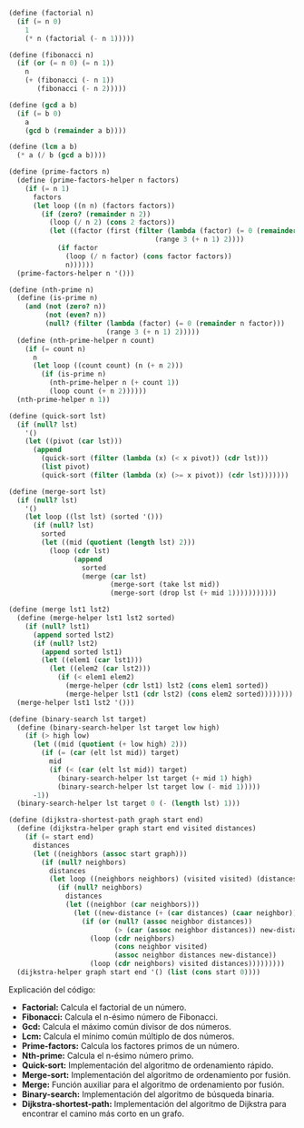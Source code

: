 ```scheme
(define (factorial n)
  (if (= n 0)
    1
    (* n (factorial (- n 1)))))

(define (fibonacci n)
  (if (or (= n 0) (= n 1))
    n
    (+ (fibonacci (- n 1))
       (fibonacci (- n 2)))))

(define (gcd a b)
  (if (= b 0)
    a
    (gcd b (remainder a b))))

(define (lcm a b)
  (* a (/ b (gcd a b))))

(define (prime-factors n)
  (define (prime-factors-helper n factors)
    (if (= n 1)
      factors
      (let loop ((n n) (factors factors))
        (if (zero? (remainder n 2))
          (loop (/ n 2) (cons 2 factors))
          (let ((factor (first (filter (lambda (factor) (= 0 (remainder n factor)))
                                    (range 3 (+ n 1) 2))))
            (if factor
              (loop (/ n factor) (cons factor factors))
              n))))))
  (prime-factors-helper n '()))

(define (nth-prime n)
  (define (is-prime n)
    (and (not (zero? n))
         (not (even? n))
         (null? (filter (lambda (factor) (= 0 (remainder n factor)))
                        (range 3 (+ n 1) 2)))))
  (define (nth-prime-helper n count)
    (if (= count n)
      n
      (let loop ((count count) (n (+ n 2)))
        (if (is-prime n)
          (nth-prime-helper n (+ count 1))
          (loop count (+ n 2))))))
  (nth-prime-helper n 1))

(define (quick-sort lst)
  (if (null? lst)
    '()
    (let ((pivot (car lst)))
      (append
        (quick-sort (filter (lambda (x) (< x pivot)) (cdr lst)))
        (list pivot)
        (quick-sort (filter (lambda (x) (>= x pivot)) (cdr lst)))))))

(define (merge-sort lst)
  (if (null? lst)
    '()
    (let loop ((lst lst) (sorted '()))
      (if (null? lst)
        sorted
        (let ((mid (quotient (length lst) 2)))
          (loop (cdr lst)
                (append
                  sorted
                  (merge (car lst)
                         (merge-sort (take lst mid))
                         (merge-sort (drop lst (+ mid 1)))))))))))

(define (merge lst1 lst2)
  (define (merge-helper lst1 lst2 sorted)
    (if (null? lst1)
      (append sorted lst2)
      (if (null? lst2)
        (append sorted lst1)
        (let ((elem1 (car lst1)))
          (let ((elem2 (car lst2)))
            (if (< elem1 elem2)
              (merge-helper (cdr lst1) lst2 (cons elem1 sorted))
              (merge-helper lst1 (cdr lst2) (cons elem2 sorted))))))))
  (merge-helper lst1 lst2 '()))

(define (binary-search lst target)
  (define (binary-search-helper lst target low high)
    (if (> high low)
      (let ((mid (quotient (+ low high) 2)))
        (if (= (car (elt lst mid)) target)
          mid
          (if (< (car (elt lst mid)) target)
            (binary-search-helper lst target (+ mid 1) high)
            (binary-search-helper lst target low (- mid 1)))))
      -1))
  (binary-search-helper lst target 0 (- (length lst) 1)))

(define (dijkstra-shortest-path graph start end)
  (define (dijkstra-helper graph start end visited distances)
    (if (= start end)
      distances
      (let ((neighbors (assoc start graph)))
        (if (null? neighbors)
          distances
          (let loop ((neighbors neighbors) (visited visited) (distances distances))
            (if (null? neighbors)
              distances
              (let ((neighbor (car neighbors)))
                (let ((new-distance (+ (car distances) (caar neighbor))))
                  (if (or (null? (assoc neighbor distances))
                          (> (car (assoc neighbor distances)) new-distance))
                    (loop (cdr neighbors)
                          (cons neighbor visited)
                          (assoc neighbor distances new-distance))
                    (loop (cdr neighbors) visited distances)))))))))
  (dijkstra-helper graph start end '() (list (cons start 0))))

```

Explicación del código:

* **Factorial:** Calcula el factorial de un número.
* **Fibonacci:** Calcula el n-ésimo número de Fibonacci.
* **Gcd:** Calcula el máximo común divisor de dos números.
* **Lcm:** Calcula el mínimo común múltiplo de dos números.
* **Prime-factors:** Calcula los factores primos de un número.
* **Nth-prime:** Calcula el n-ésimo número primo.
* **Quick-sort:** Implementación del algoritmo de ordenamiento rápido.
* **Merge-sort:** Implementación del algoritmo de ordenamiento por fusión.
* **Merge:** Función auxiliar para el algoritmo de ordenamiento por fusión.
* **Binary-search:** Implementación del algoritmo de búsqueda binaria.
* **Dijkstra-shortest-path:** Implementación del algoritmo de Dijkstra para encontrar el camino más corto en un grafo.